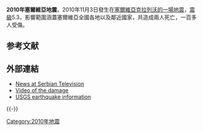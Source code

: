 **2010年塞爾維亞地震**，2010年11月3日發生在[塞爾維亞](https://zh.wikipedia.org/wiki/塞爾維亞 "wikilink")[克拉列沃的一場](https://zh.wikipedia.org/wiki/克拉列沃 "wikilink")[地震](../Page/地震.md "wikilink")，[震級](https://zh.wikipedia.org/wiki/黎克特制地震震級 "wikilink")5.3，影響範圍涵蓋塞爾維亞全國各地以及鄰近國家，共造成兩人死亡，一百多人受傷。

## 参考文献

## 外部連結

  - [News at Serbian Television](http://www.rts.rs/page/stories/sr/story/125/Dru%C5%A1tvo/789356/Dve+%C5%BErtve+zemljotresa+u+Kraljevu)
  - [Video of the damage](http://www.rts.rs/page/stories/sr/story/1131/Video+dana/789364/Posledice+zemljotresa+u+Kraljevu)
  - [USGS earthquake information](https://web.archive.org/web/20101104210304/http://earthquake.usgs.gov/earthquakes/recenteqsww/Quakes/usb00009t6.php)

{{-}}

[Category:2010年地震](https://zh.wikipedia.org/wiki/Category:2010年地震 "wikilink")